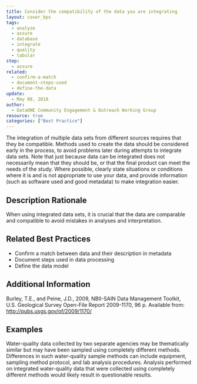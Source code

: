 ```yaml
---
title: Consider the compatibility of the data you are integrating
layout: cover_bps
tags:
  - analyze
  - assure
  - database
  - integrate
  - quality
  - tabular
step:
  - assure
related:
  - confirm-a-match
  - document-steps-used
  - define-the-data
update:
  - May 08, 2018
author:
  - DataONE Community Engagement & Outreach Working Group
resource: true
categories: ["Best Practice"]
---
```




The integration of multiple data sets from different sources requires that they be compatible. Methods used to create the data should be considered early in the process, to avoid problems later during attempts to integrate data sets. Note that just because data can be integrated does not necessarily mean that they should be, or that the final product can meet the needs of the study. Where possible, clearly state situations or conditions where it is and is not appropriate to use your data, and provide information (such as software used and good metadata) to make integration easier.

## Description Rationale

When using integrated data sets, it is crucial that the data are comparable and compatible to avoid mistakes in analyses and interpretation.

## Related Best Practices

- Confirm a match between data and their description in metadata
- Document steps used in data processing
- Define the data model

## Additional Information

Burley, T.E., and Peine, J.D., 2009, NBII-SAIN Data Management Toolkit, U.S. Geological Survey Open-File Report 2009-1170, 96 p. Available from: http://pubs.usgs.gov/of/2009/1170/

## Examples

Water-quality data collected by two separate agencies may be thematically similar but may have been sampled using completely different methods. Differences in such water-quality sample methods can include equipment, sampling method protocol, and lab analysis procedures. Analysis performed on integrated water-quality data that were collected using completely different methods would likely result in questionable results.
